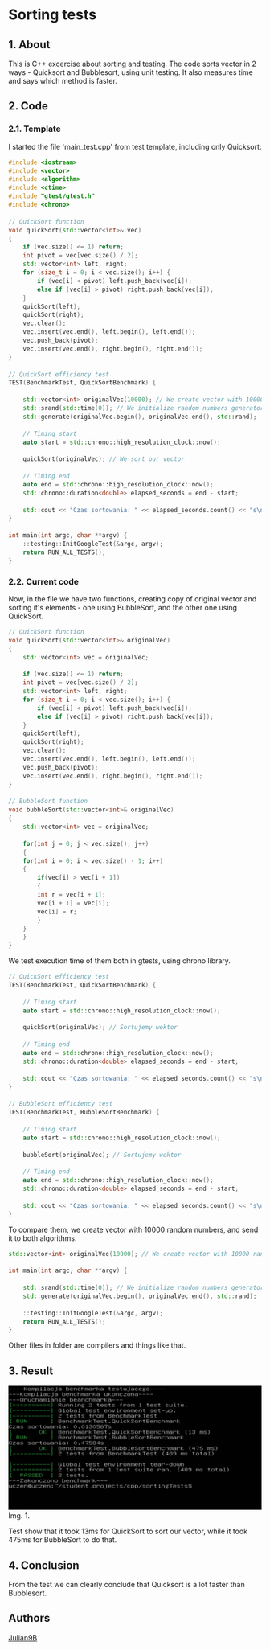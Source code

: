 # Sorting tests

## 1. About

This is C++ excercise about sorting and testing. The code sorts vector in 2 ways - Quicksort and Bubblesort, using unit testing. It also measures time and says which method is faster.

## 2. Code

### 2.1. Template

I started the file 'main_test.cpp' from test template, including only Quicksort:

```cpp
#include <iostream>
#include <vector>
#include <algorithm>
#include <ctime>
#include "gtest/gtest.h"
#include <chrono>

// QuickSort function
void quickSort(std::vector<int>& vec)
{
    if (vec.size() <= 1) return;
    int pivot = vec[vec.size() / 2];
    std::vector<int> left, right;
    for (size_t i = 0; i < vec.size(); i++) {
        if (vec[i] < pivot) left.push_back(vec[i]);
        else if (vec[i] > pivot) right.push_back(vec[i]);
    }
    quickSort(left);
    quickSort(right);
    vec.clear();
    vec.insert(vec.end(), left.begin(), left.end());
    vec.push_back(pivot);
    vec.insert(vec.end(), right.begin(), right.end());
}

// QuickSort efficiency test
TEST(BenchmarkTest, QuickSortBenchmark) {

    std::vector<int> originalVec(10000); // We create vector with 10000 random numbers
    std::srand(std::time(0)); // We initialize random numbers generator
    std::generate(originalVec.begin(), originalVec.end(), std::rand);
    
    // Timing start
    auto start = std::chrono::high_resolution_clock::now();

    quickSort(originalVec); // We sort our vector

    // Timing end
    auto end = std::chrono::high_resolution_clock::now();
    std::chrono::duration<double> elapsed_seconds = end - start;

    std::cout << "Czas sortowania: " << elapsed_seconds.count() << "s\n";
}

int main(int argc, char **argv) {
    ::testing::InitGoogleTest(&argc, argv);
    return RUN_ALL_TESTS();
}
```

### 2.2. Current code

Now, in the file we have two functions, creating copy of original vector and sorting it's elements - one using BubbleSort, and the other one using QuickSort.

```cpp
// QuickSort function
void quickSort(std::vector<int>& originalVec)
{
    std::vector<int> vec = originalVec;

    if (vec.size() <= 1) return;
    int pivot = vec[vec.size() / 2];
    std::vector<int> left, right;
    for (size_t i = 0; i < vec.size(); i++) {
        if (vec[i] < pivot) left.push_back(vec[i]);
        else if (vec[i] > pivot) right.push_back(vec[i]);
    }
    quickSort(left);
    quickSort(right);
    vec.clear();
    vec.insert(vec.end(), left.begin(), left.end());
    vec.push_back(pivot);
    vec.insert(vec.end(), right.begin(), right.end());
}

// BubbleSort function
void bubbleSort(std::vector<int>& originalVec)
{
    std::vector<int> vec = originalVec;

    for(int j = 0; j < vec.size(); j++)
    {
	for(int i = 0; i < vec.size() - 1; i++)
	{
	    if(vec[i] > vec[i + 1])
	    {
		int r = vec[i + 1];
		vec[i + 1] = vec[i];
		vec[i] = r;
	    }
	}
    }
}
```

We test execution time of them both in gtests, using chrono library.

```cpp
// QuickSort efficiency test
TEST(BenchmarkTest, QuickSortBenchmark) {

    // Timing start
    auto start = std::chrono::high_resolution_clock::now();

    quickSort(originalVec); // Sortujemy wektor

    // Timing end
    auto end = std::chrono::high_resolution_clock::now();
    std::chrono::duration<double> elapsed_seconds = end - start;

    std::cout << "Czas sortowania: " << elapsed_seconds.count() << "s\n";
}

// BubbleSort efficiency test
TEST(BenchmarkTest, BubbleSortBenchmark) {

    // Timing start
    auto start = std::chrono::high_resolution_clock::now();

    bubbleSort(originalVec); // Sortujemy wektor

    // Timing end
    auto end = std::chrono::high_resolution_clock::now();
    std::chrono::duration<double> elapsed_seconds = end - start;

    std::cout << "Czas sortowania: " << elapsed_seconds.count() << "s\n";
}
```

To compare them, we create vector with 10000 random numbers, and send it to both algorithms.

```cpp
std::vector<int> originalVec(10000); // We create vector with 10000 random numbers

int main(int argc, char **argv) {

    std::srand(std::time(0)); // We initialize random numbers generator
    std::generate(originalVec.begin(), originalVec.end(), std::rand);

    ::testing::InitGoogleTest(&argc, argv);
    return RUN_ALL_TESTS();
}
```

Other files in folder are compilers and things like that.

## 3. Result

![Result in console](../../images/TestResult.PNG)
Img. 1.

Test show that it took 13ms for QuickSort to sort our vector, while it took 475ms for BubbleSort to do that.

## 4. Conclusion

From the test we can clearly conclude that Quicksort is a lot faster than Bubblesort.

## Authors
[Julian9B](https://github.com/Julian9B)
